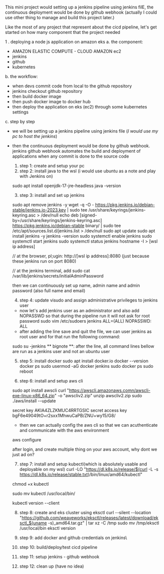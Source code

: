 This mini project would setting up a jenkins pipeline using jenkins filE, the continuous deployment would be done by github webhook
(actually I could use other thing to manage and build this project later.)

Like the most of any project that represent about the cicd pipeline, let's get started on how many component that the project needed

1 . deploying a node js application on amazon eks
a.  the component:
- AMAZON ELASTIC COMPUTE - CLOUD AMAZON ec2
- jenkins
- github
- kubernetes

b. the workflow:
- when devs commit code from local to the github repository
- jenkins checkout github repository 
- then build docker image
- then push docker image to docker hub
- then deploy the application on eks (ec2) through some kubernetes settings

c. step by step
- we will be setting up a jenkins pipeline using jenkins file (*I would use my pc to host the jenkins*)
- then the continuous deployment would be done by github webhook. jenkins github webhook automates the build and deployment of applications when any commit is done to the source code

    1. step 1: create and setup your pc
    2. step 2: install java to the wsl (i would use ubuntu as a note and play with Jenkins on)

    sudo apt install openjdk-17-jre-headless
    java -version

    3. step 3: install and set up jenkins

    sudo apt remove jenkins -y
    wget -q -O - https://pkg.jenkins.io/debian-stable/jenkins.io-2023.key | sudo tee /usr/share/keyrings/jenkins-keyring.asc > /dev/null
    echo deb [signed-by=/usr/share/keyrings/jenkins-keyring.asc] https://pkg.jenkins.io/debian-stable binary/ | sudo tee /etc/apt/sources.list.d/jenkins.list > /dev/null
    sudo apt update
    sudo apt install jenkins -y
    jenkins -version
    sudo systemctl enable jenkins
    sudo systemctl start jenkins
    sudo systemctl status jenkins
    hostname -I > [wsl ip address]

    // at the browser, pl;ugin: http://[wsl ip address]:8080 (just because these jenkins run on port 8080)

    // at the jenkins terminal, add
    sudo cat /var/lib/jenkins/secrets/initialAdminPassword

    then we can continuously set up name, admin name and admin password (also full name and email)
    
    4. step 4: update visudo and assign administrative privileges to jenkins user
    
    - now let's add jenkins user as an administrator and also add NOPASSWD so that during the pipeline run it will not ask for root password    sudo vim /etc/sudoers
        jenkins ALL=(ALL) NOPASSWD: ALL
    - after adding the line save and quit the file, we can user jenkins as root user and for that run the following command:
    
    sudo su -jenkins
    ** bignote **: after the line, all command lines bellow are run as a jenkins user and not an ubuntu user

    5. step 5: install docker
    sudo apt install docker.io
    docker --version
    docker ps
    sudo usermod -aG docker jenkins
    sudo docker ps
    sudo reboot

    6. step 6: install and setup aws cli

    sudo apt install awscli
    curl "https://awscli.amazonaws.comn/awscli-exe-linux-x86_64.zip" -o "awscliv2.zip"
    unzip awscliv2.zip
    sudo ./aws/install --update

    secret key AKIA4ZLZKMUC4RRTGSIC
    secret access key  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
    - then we can actually config the aws cli so that we can acuthenticate and communicate with the aws environment

    aws configure

    after login, and create multiple thing on your aws account, why dont we just ad on?


    7. step 7: install and setup kubectl(which is absolutely usable and deployable on my wsl)
    curl -LO "https://dl.k8s.io/release/$(curl -L -s https://dl.k8s.io/release/stable.txt)/bin/linux/amd64/kubectl"

    chmod +x kubectl

    sudo mv kubectl /usr/local/bin/

    kubectl version --client

    8. step 8: create and eks cluster using eksctl
    curl --silent --location "https://github.com/weaveworks/eksctl/releases/latest/download/eksctl_$(uname -s)_amd64.tar.gz" | tar xz -C /tmp
    sudo mv /tmp/eksctl /usr/local/bin
    eksctl version

    9. step 9: add docker and github credentials on jenkins\
    10. step 10: build/deploy/test cicd pipeline
    11. step 11: setup jenkins - github webhook
    12. step 12: clean up (have no idea)

